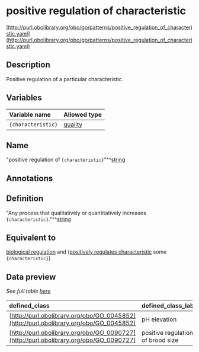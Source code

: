 # positive regulation of characteristic

[http://purl.obolibrary.org/obo/go/patterns/positive_regulation_of_characteristic.yaml](http://purl.obolibrary.org/obo/go/patterns/positive_regulation_of_characteristic.yaml)

## Description

Positive regulation of a particular characteristic.




## Variables

| Variable name | Allowed type |
|:--------------|:-------------|
| `{characteristic}` | [quality](http://purl.obolibrary.org/obo/PATO_0000001) |

## Name

"positive regulation of `{characteristic}`"^^[string](http://www.w3.org/2001/XMLSchema#string)

## Annotations



## Definition

"Any process that qualitatively or quantitatively increases `{characteristic}`."^^[string](http://www.w3.org/2001/XMLSchema#string)

## Equivalent to

[biological regulation](http://purl.obolibrary.org/obo/GO_0065007)  and ([positively regulates characteristic](http://purl.obolibrary.org/obo/RO_0019001) some `{characteristic}`)







## Data preview

*See full table [here](https://github.com/geneontology/go-ontology/tree/master/src/design_patterns/positive_regulation_of_characteristic.tsv)*

| defined_class | defined_class_label | characteristic | characteristic_label |
|:--|:--|:--|:--|
| [http://purl.obolibrary.org/obo/GO_0045852](http://purl.obolibrary.org/obo/GO_0045852) | pH elevation | [http://purl.obolibrary.org/obo/PATO_0001842](http://purl.obolibrary.org/obo/PATO_0001842) | acidity |
| [http://purl.obolibrary.org/obo/GO_0090727](http://purl.obolibrary.org/obo/GO_0090727) | positive regulation of brood size | [http://purl.obolibrary.org/obo/PATO_0000276](http://purl.obolibrary.org/obo/PATO_0000276) | brood size |

